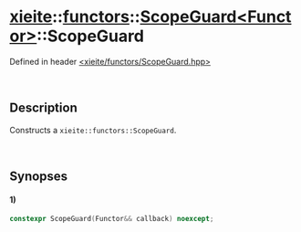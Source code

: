 # [xieite](../../../../../../xieite.md)\:\:[functors](../../../../../../functors.md)\:\:[ScopeGuard\<Functor\>](../../../../ScopeGuard.md)\:\:ScopeGuard
Defined in header [<xieite/functors/ScopeGuard.hpp>](../../../../../../../include/xieite/functors/ScopeGuard.hpp)

&nbsp;

## Description
Constructs a `xieite::functors::ScopeGuard`.

&nbsp;

## Synopses
#### 1)
```cpp
constexpr ScopeGuard(Functor&& callback) noexcept;
```
